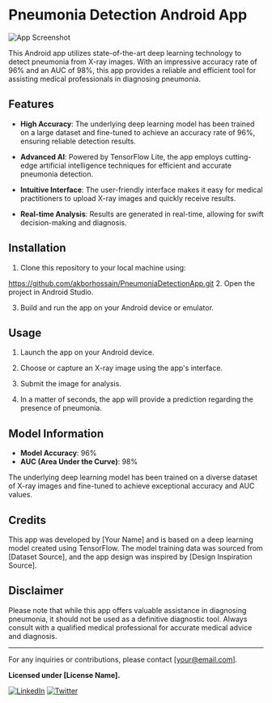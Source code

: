 # Pneumonia Detection Android App

![App Screenshot](screenshot.png)

This Android app utilizes state-of-the-art deep learning technology to detect pneumonia from X-ray images. With an impressive accuracy rate of 96% and an AUC of 98%, this app provides a reliable and efficient tool for assisting medical professionals in diagnosing pneumonia.

## Features

- **High Accuracy**: The underlying deep learning model has been trained on a large dataset and fine-tuned to achieve an accuracy rate of 96%, ensuring reliable detection results.

- **Advanced AI**: Powered by TensorFlow Lite, the app employs cutting-edge artificial intelligence techniques for efficient and accurate pneumonia detection.

- **Intuitive Interface**: The user-friendly interface makes it easy for medical practitioners to upload X-ray images and quickly receive results.

- **Real-time Analysis**: Results are generated in real-time, allowing for swift decision-making and diagnosis.

## Installation

1. Clone this repository to your local machine using:

https://github.com/akborhossain/PneumoniaDetectionApp.git
2. Open the project in Android Studio.

3. Build and run the app on your Android device or emulator.

## Usage

1. Launch the app on your Android device.

2. Choose or capture an X-ray image using the app's interface.

3. Submit the image for analysis.

4. In a matter of seconds, the app will provide a prediction regarding the presence of pneumonia.

## Model Information

- **Model Accuracy**: 96%
- **AUC (Area Under the Curve)**: 98%

The underlying deep learning model has been trained on a diverse dataset of X-ray images and fine-tuned to achieve exceptional accuracy and AUC values.

## Credits

This app was developed by [Your Name] and is based on a deep learning model created using TensorFlow. The model training data was sourced from [Dataset Source], and the app design was inspired by [Design Inspiration Source].

## Disclaimer

Please note that while this app offers valuable assistance in diagnosing pneumonia, it should not be used as a definitive diagnostic tool. Always consult with a qualified medical professional for accurate medical advice and diagnosis.

---

For any inquiries or contributions, please contact [your@email.com].

**Licensed under [License Name].**

[![LinkedIn](linkedin-icon.png)](https://www.linkedin.com/in/yourusername/) [![Twitter](twitter-icon.png)](https://twitter.com/yourusername/)


